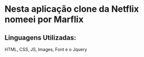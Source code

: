 # Nesta aplicação clone da Netflix nomeei por Marflix

## Linguagens Utilizadas:
HTML, CSS, JS, Images, Font e o Jquery
